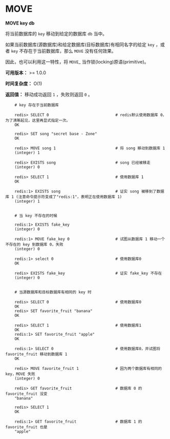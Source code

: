 # MOVE


**MOVE key db**

将当前数据库的 ``key`` 移动到给定的数据库 ``db`` 当中。

如果当前数据库(源数据库)和给定数据库(目标数据库)有相同名字的给定 ``key`` ，或者 ``key`` 不存在于当前数据库，那么 ``MOVE`` 没有任何效果。

因此，也可以利用这一特性，将 `MOVE`_ 当作锁(locking)原语(primitive)。

**可用版本：**
    >= 1.0.0

**时间复杂度：**
    O(1)

**返回值：**
    移动成功返回 ``1`` ，失败则返回 ``0`` 。

```
    # key 存在于当前数据库

    redis> SELECT 0                             # redis默认使用数据库 0，为了清晰起见，这里再显式指定一次。
    OK

    redis> SET song "secret base - Zone"
    OK

    redis> MOVE song 1                          # 将 song 移动到数据库 1
    (integer) 1

    redis> EXISTS song                          # song 已经被移走
    (integer) 0

    redis> SELECT 1                             # 使用数据库 1
    OK

    redis:1> EXISTS song                        # 证实 song 被移到了数据库 1 (注意命令提示符变成了"redis:1"，表明正在使用数据库 1)
    (integer) 1
 

    # 当 key 不存在的时候 

    redis:1> EXISTS fake_key  
    (integer) 0

    redis:1> MOVE fake_key 0                    # 试图从数据库 1 移动一个不存在的 key 到数据库 0，失败
    (integer) 0

    redis:1> select 0                           # 使用数据库0
    OK

    redis> EXISTS fake_key                      # 证实 fake_key 不存在
    (integer) 0


    # 当源数据库和目标数据库有相同的 key 时

    redis> SELECT 0                             # 使用数据库0
    OK
    redis> SET favorite_fruit "banana"
    OK

    redis> SELECT 1                             # 使用数据库1
    OK
    redis:1> SET favorite_fruit "apple"
    OK

    redis:1> SELECT 0                           # 使用数据库0，并试图将 favorite_fruit 移动到数据库 1
    OK

    redis> MOVE favorite_fruit 1                # 因为两个数据库有相同的 key，MOVE 失败
    (integer) 0
    
    redis> GET favorite_fruit                   # 数据库 0 的 favorite_fruit 没变
    "banana"

    redis> SELECT 1
    OK

    redis:1> GET favorite_fruit                 # 数据库 1 的 favorite_fruit 也是
    "apple"
```